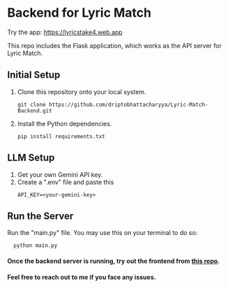 # Backend for Lyric Match

Try the app: https://lyricstake4.web.app

This repo includes the Flask application, which works as the API server for Lyric Match.

## Initial Setup

1. Clone this repository onto your local system.
   ```shell
   git clone https://github.com/driptobhattacharyya/Lyric-Match-Backend.git
   ```
2. Install the Python dependencies.
   ```shell
   pip install requirements.txt
   ```

## LLM Setup

1. Get your own Gemini API key.
2. Create a ".env" file and paste this
    ```shell
   API_KEY=<your-gemini-key>
   ```

## Run the Server

Run the "main.py" file. You may use this on your terminal to do so:
 ```shell
   python main.py
   ```

#### Once the backend server is running, try out the frontend from [this repo](https://github.com/driptobhattacharyya/Lyric-Match-Frontend). 
#### Feel free to reach out to me if you face any issues.
